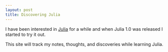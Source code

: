 ```yaml
---
layout: post
title: Discovering Julia
---
```


I have been interested in [Julia](https://julialang.org/) for a while and when Julia 1.0 was released I started to try it out.

This site will track my notes, thoughts, and discoveries while learning Julia.
